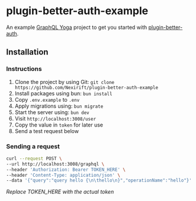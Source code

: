 # plugin-better-auth-example

An example [GraphQL Yoga](https://github.com/dotansimha/graphql-yoga) project to
get you started with [plugin-better-auth](https://github.com/Nexirift/plugin-better-auth).

## Installation

### Instructions

1. Clone the project by using Git:
   `git clone https://github.com/Nexirift/plugin-better-auth-example`
2. Install packages using bun: `bun install`
3. Copy `.env.example` to `.env`
4. Apply migrations using: `bun migrate`
5. Start the server using: `bun dev`
6. Visit `http://localhost:3008/user`
7. Copy the value in `token` for later use
8. Send a test request below

### Sending a request

```bash
curl --request POST \
--url http://localhost:3008/graphql \
--header 'Authorization: Bearer TOKEN_HERE' \
--header 'Content-Type: application/json' \
--data '{"query":"query hello {\n\thello\n}","operationName":"hello"}'
```

_Replace TOKEN_HERE with the actual token_
